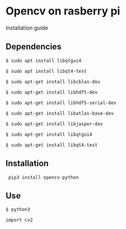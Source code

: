 # Opencv on rasberry pi
 Installation guide

## Dependencies
```$ sudo apt install libqtgui4```

```$ sudo apt install libqt4-test```

```$ sudo apt-get install libcblas-dev```

```$ sudo apt-get install libhdf5-dev```

```$ sudo apt-get install libhdf5-serial-dev```

```$ sudo apt-get install libatlas-base-dev```

```$ sudo apt-get install libjasper-dev ```

```$ sudo apt-get install libqtgui4 ```

```$ sudo apt-get install libqt4-test```


## Installation

``` pip3 install opencv-python```

## Use
``` $ python3 ```

``` import cv2 ```

